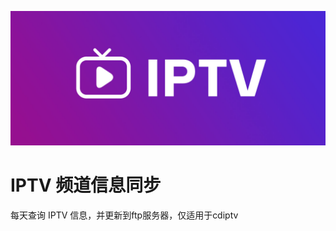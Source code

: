 

![封面](https://raw.githubusercontent.com/Alano-i/Plugins/refs/heads/main/NH-Plugins/iptv_monitor/iptv.jpg)

# IPTV 频道信息同步
每天查询 IPTV 信息，并更新到ftp服务器，仅适用于cdiptv
